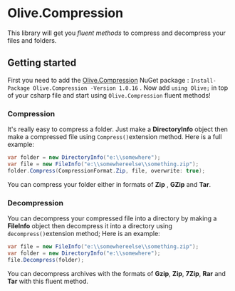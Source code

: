 # Olive.Compression

This library will get you *fluent methods* to compress and decompress your files and folders.

## Getting started

First you need to add the [Olive.Compression](https://www.nuget.org/packages/Olive.Compression/) NuGet package : `Install-Package Olive.Compression -Version 1.0.16` .
Now add `using Olive;` in top of your csharp file and start using `Olive.Compression` fluent methods!

### Compression

It's really easy to compress a folder. Just make a **DirectoryInfo** object then make a compressed file using `Compress()`extension method. Here is a full example:

```csharp
var folder = new DirectoryInfo("e:\\somewhere");
var file = new FileInfo("e:\\somewhereelse\\something.zip");
folder.Compress(CompressionFormat.Zip, file, overwrite: true);
```

You can compress your folder either in formats of **Zip** , **GZip** and **Tar**.

### Decompression

You can decompress your compressed file into a directory by making a **FileInfo** object then decompress it into a directory using `decompress()`extension method; Here is an example:

```csharp
var file = new FileInfo("e:\\somewhereelse\\something.zip");
var folder = new DirectoryInfo("e:\\somewhere");
file.Decompress(folder);
```

You can decompress archives with the formats of **Gzip**, **Zip**, **7Zip**, **Rar** and **Tar** with this fluent method.